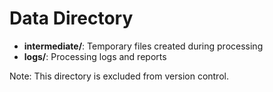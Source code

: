 # Data Directory

- **intermediate/**: Temporary files created during processing
- **logs/**: Processing logs and reports

Note: This directory is excluded from version control.
